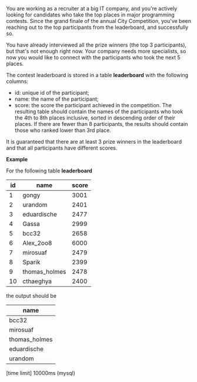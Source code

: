 You are working as a recruiter at a big IT company, and you're actively looking for candidates who take the top places in major programming contests. Since the grand finale of the annual City Competition, you've been reaching out to the top participants from the leaderboard, and successfully so.

You have already interviewed all the prize winners (the top 3 participants), but that's not enough right now. Your company needs more specialists, so now you would like to connect with the participants who took the next 5 places.

The contest leaderboard is stored in a table __leaderboard__ with the following columns:

* id: unique id of the participant;
* name: the name of the participant;
* score: the score the participant achieved in the competition.
The resulting table should contain the names of the participants who took the 4th to 8th places inclusive, sorted in descending order of their places. If there are fewer than 8 participants, the results should contain those who ranked lower than 3rd place.

It is guaranteed that there are at least 3 prize winners in the leaderboard and that all participants have different scores.

__Example__

For the following table __leaderboard__

|id	|name|	score|
|---|---|---|
|1|	gongy|	3001|
|2|	urandom|	2401|
|3|	eduardische|	2477|
|4|	Gassa	|2999|
|5|	bcc32	|2658|
|6|	Alex_2oo8|	6000|
|7|	mirosuaf	|2479|
|8|	Sparik	|2399|
|9|	thomas_holmes|	2478|
|10|	cthaeghya	|2400|

the output should be

|name|
|---|
|bcc32|
|mirosuaf|
|thomas_holmes|
|eduardische|
|urandom|

[time limit] 10000ms (mysql)
